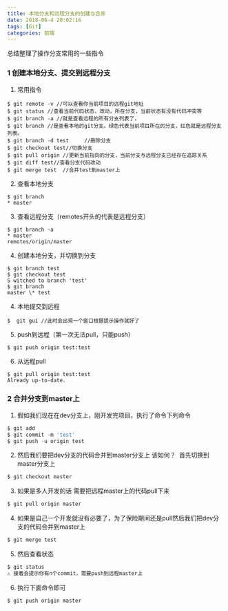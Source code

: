 ```yaml
---
title: 本地分支和远程分支的创建与合并
date: 2018-06-4 20:02:16
tags: [Git]
categories: 前端
---
```


总结整理了操作分支常用的一些指令
<escape><!-- more --></escape>
### 1  创建本地分支、提交到远程分支

1. 常用指令 
```
$ git remote -v //可以查看你当前项目的远程git地址　
$ git status //查看当前代码状态，改动，所在分支，当前状态有没有代码冲突等
$ git branch -a //就是查看远程的所有分支列表了，
$ git branch //是查看本地的git分支。绿色代表当前项目所在的分支，红色就是远程分支列表。
$ git branch -d test     //删除分支
$ git checkout test//切换分支
$ git pull origin //更新当前指向的分支，当前分支与远程分支已经存在追踪关系
$ git diff test//查看分支代码改动
$ git merge test  //合并test到master上
```

2. 查看本地分支
``` 
$ git branch 
* master  
```
    
3. 查看远程分支（remotes开头的代表是远程分支）
```
$ git branch -a 
* master  
remotes/origin/master 
```
    
4. 创建本地分支，并切换到分支
```
$ git branch test
$ git checkout test
S witched to branch 'test'
$ git branch  
master \* test 
```
4. 本地提交到远程
```
$  git gui //此时会出现一个窗口根据提示操作就好了
```
5. push到远程（第一次无法pull，只能push）
```
$ git push origin test:test
```
6. 从远程pull
```
$ git pull origin test:test  
Already up-to-date.
```


### 2  合并分支到master上

1. 假如我们现在在dev分支上，刚开发完项目，执行了命令下列命令
```javascript
$ git add 
$ git commit -m 'test' 
$ git push -u origin test
```
2. 然后我们要把dev分支的代码合并到master分支上 该如何？ 
首先切换到master分支上
```javascript
$ git checkout master
```
3. 如果是多人开发的话 需要把远程master上的代码pull下来
```javascript
$ git pull origin master
```
4. 如果是自己一个开发就没有必要了，为了保险期间还是pull然后我们把dev分支的代码合并到master上
```javascript
$ git merge test
```
5. 然后查看状态
```javascript
$ git status
⚠️ 接着会提示你有n个commit，需要push到远程master上 
```
6. 执行下面命令即可
```javascript
$ git push origin master
```


